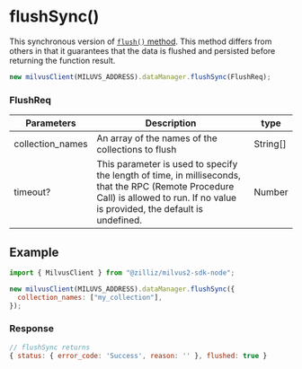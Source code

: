 # flushSync()

This synchronous version of [`flush()` method](API_Reference/milvus-sdk-node/v2.2.x/Data/flush.md). This method differs from others in that it guarantees that the data is flushed and persisted before returning the function result.

```javascript
new milvusClient(MILUVS_ADDRESS).dataManager.flushSync(FlushReq);
```

### FlushReq

| Parameters       | Description                                                                                                                                                                       | type     |
| ---------------- | --------------------------------------------------------------------------------------------------------------------------------------------------------------------------------- | -------- |
| collection_names | An array of the names of the collections to flush                                                                                                                                 | String[] |
| timeout?         | This parameter is used to specify the length of time, in milliseconds, that the RPC (Remote Procedure Call) is allowed to run. If no value is provided, the default is undefined. | Number   |

## Example

```javascript
import { MilvusClient } from "@zilliz/milvus2-sdk-node";

new milvusClient(MILUVS_ADDRESS).dataManager.flushSync({
  collection_names: ["my_collection"],
});
```

### Response

```javascript
// flushSync returns
{ status: { error_code: 'Success', reason: '' }, flushed: true }
```
